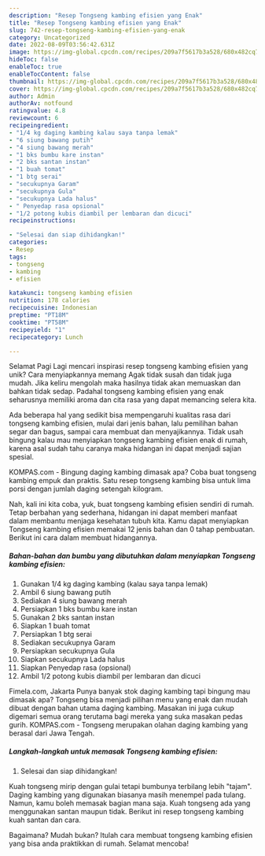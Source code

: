 ```yaml
---
description: "Resep Tongseng kambing efisien yang Enak"
title: "Resep Tongseng kambing efisien yang Enak"
slug: 742-resep-tongseng-kambing-efisien-yang-enak
category: Uncategorized
date: 2022-08-09T03:56:42.631Z
image: https://img-global.cpcdn.com/recipes/209a7f5617b3a528/680x482cq70/tongseng-kambing-efisien-foto-resep-utama.jpg
hideToc: false
enableToc: true
enableTocContent: false
thumbnail: https://img-global.cpcdn.com/recipes/209a7f5617b3a528/680x482cq70/tongseng-kambing-efisien-foto-resep-utama.jpg
cover: https://img-global.cpcdn.com/recipes/209a7f5617b3a528/680x482cq70/tongseng-kambing-efisien-foto-resep-utama.jpg
author: Admin
authorAv: notfound
ratingvalue: 4.8
reviewcount: 6
recipeingredient:
- "1/4 kg daging kambing kalau saya tanpa lemak"
- "6 siung bawang putih"
- "4 siung bawang merah"
- "1 bks bumbu kare instan"
- "2 bks santan instan"
- "1 buah tomat"
- "1 btg serai"
- "secukupnya Garam"
- "secukupnya Gula"
- "secukupnya Lada halus"
- " Penyedap rasa opsional"
- "1/2 potong kubis diambil per lembaran dan dicuci"
recipeinstructions:

- "Selesai dan siap dihidangkan!"
categories:
- Resep
tags:
- tongseng
- kambing
- efisien

katakunci: tongseng kambing efisien 
nutrition: 178 calories
recipecuisine: Indonesian
preptime: "PT18M"
cooktime: "PT58M"
recipeyield: "1"
recipecategory: Lunch

---
```



Selamat Pagi Lagi mencari inspirasi resep tongseng kambing efisien yang unik? Cara menyiapkannya memang Agak tidak susah dan tidak juga mudah. Jika keliru mengolah maka hasilnya tidak akan memuaskan dan bahkan tidak sedap. Padahal tongseng kambing efisien yang enak seharusnya memiliki aroma dan cita rasa yang dapat memancing selera kita.


Ada beberapa hal yang sedikit bisa mempengaruhi kualitas rasa dari tongseng kambing efisien, mulai dari jenis bahan, lalu pemilihan bahan segar dan bagus, sampai cara membuat dan menyajikannya. Tidak usah bingung kalau mau menyiapkan tongseng kambing efisien enak di rumah, karena asal sudah tahu caranya maka hidangan ini dapat menjadi sajian spesial.

KOMPAS.com - Bingung daging kambing dimasak apa? Coba buat tongseng kambing empuk dan praktis. Satu resep tongseng kambing bisa untuk lima porsi dengan jumlah daging setengah kilogram.


Nah, kali ini kita coba, yuk, buat tongseng kambing efisien sendiri di rumah. Tetap berbahan yang sederhana, hidangan ini dapat memberi manfaat dalam membantu menjaga kesehatan tubuh kita. Kamu dapat menyiapkan Tongseng kambing efisien memakai 12 jenis bahan dan 0 tahap pembuatan. Berikut ini cara dalam membuat hidangannya.

<!--inarticleads1-->

##### Bahan-bahan dan bumbu yang dibutuhkan dalam menyiapkan Tongseng kambing efisien:

1. Gunakan 1/4 kg daging kambing (kalau saya tanpa lemak)
1. Ambil 6 siung bawang putih
1. Sediakan 4 siung bawang merah
1. Persiapkan 1 bks bumbu kare instan
1. Gunakan 2 bks santan instan
1. Siapkan 1 buah tomat
1. Persiapkan 1 btg serai
1. Sediakan secukupnya Garam
1. Persiapkan secukupnya Gula
1. Siapkan secukupnya Lada halus
1. Siapkan  Penyedap rasa (opsional)
1. Ambil 1/2 potong kubis diambil per lembaran dan dicuci


Fimela.com, Jakarta Punya banyak stok daging kambing tapi bingung mau dimasak apa? Tongseng bisa menjadi pilihan menu yang enak dan mudah dibuat dengan bahan utama daging kambing. Masakan ini juga cukup digemari semua orang terutama bagi mereka yang suka masakan pedas gurih. KOMPAS.com - Tongseng merupakan olahan daging kambing yang berasal dari Jawa Tengah. 

<!--inarticleads2-->

##### Langkah-langkah untuk memasak Tongseng kambing efisien:


1. Selesai dan siap dihidangkan!

Kuah tongseng mirip dengan gulai tetapi bumbunya terbilang lebih &#34;tajam&#34;. Daging kambing yang digunakan biasanya masih menempel pada tulang. Namun, kamu boleh memasak bagian mana saja. Kuah tongseng ada yang menggunakan santan maupun tidak. Berikut ini resep tongseng kambing kuah santan dan cara. 

Bagaimana? Mudah bukan? Itulah cara membuat tongseng kambing efisien yang bisa anda praktikkan di rumah. Selamat mencoba!
